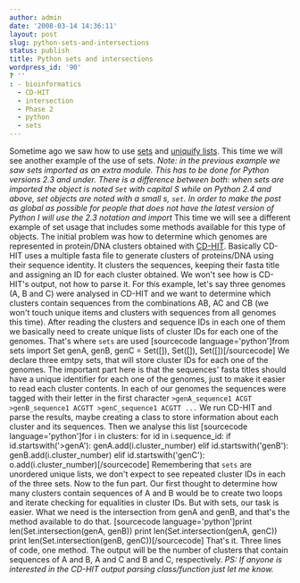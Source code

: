 ```yaml
---
author: admin
date: '2008-03-14 14:36:11'
layout: post
slug: python-sets-and-intersections
status: publish
title: Python sets and intersections
wordpress_id: '90'
? ''
: - bioinformatics
  - CD-HIT
  - intersection
  - Phase 2
  - python
  - sets
---
```


Sometime ago we saw how to use
[sets](http://python.genedrift.org/2008/01/28/python-sets/) and
[uniquify
lists](http://python.genedrift.org/2008/01/29/uniquifying-lists-with-sets-and-dictionaries/).
This time we will see another example of the use of sets. *Note: in the
previous example we saw sets imported as an extra module. This has to be
done for Python versions 2.3 and under. There is a difference between
both: when sets are imported the object is noted `Set` with capital S
while on Python 2.4 and above, set objects are noted with a small s,
`set`. In order to make the post as global as possible for people that
does not have the latest version of Python I will use the 2.3 notation
and import* This time we will see a different example of set usage that
includes some methods available for this type of objects. The initial
problem was how to determine which genomes are represented in
protein/DNA clusters obtained with
[CD-HIT](http://bioinformatics.ljcrf.edu/cd-hi/). Basically CD-HIT uses
a multiple fasta file to generate clusters of proteins/DNA using their
sequence identity. It clusters the sequences, keeping their fasta title
and assigning an ID for each cluster obtained. We won't see how is
CD-HIT's output, not how to parse it. For this example, let's say three
genomes (A, B and C) were analysed in CD-HIT and we want to determine
which clusters contain sequences from the combinations AB, AC and CB (we
won't touch unique items and clusters with sequences from all genomes
this time). After reading the clusters and sequence IDs in each one of
them we basically need to create unique lists of cluster IDs for each
one of the genomes. That's where `sets` are used [sourcecode
language='python']from sets import Set genA, genB, genC = Set([]),
Set([]), Set([])[/sourcecode] We declare three emtpy sets, that will
store cluster IDs for each one of the genomes. The important part here
is that the sequences' fasta titles should have a unique identifier for
each one of the genomes, just to make it easier to read each cluster
contents. In each of our genomes the sequences were tagged with their
letter in the first character
`>genA_sequence1 ACGT >genB_sequence1 ACGTT >genC_sequence1 ACGTT ...`
We run CD-HIT and parse the results, maybe creating a class to store
information about each cluster and its sequences. Then we analyse this
list [sourcecode language='python']for i in clusters: for id in
i.sequence\_id: if id.startswith('\>genA'): genA.add(i.cluster\_number)
elif id.startswith('genB'): genB.add(i.cluster\_number) elif
id.startswith('genC'): o.add(i.cluster\_number)[/sourcecode] Remembering
that `sets` are unordered unique lists, we don't expect to see repeated
cluster IDs in each of the three sets. Now to the fun part. Our first
thought to determine how many clusters contain sequences of A and B
would be to create two loops and iterate checking for equalities in
cluster IDs. But with sets, our task is easier. What we need is the
intersection from genA and genB, and that's the method available to do
that. [sourcecode language='python']print len(Set.intersection(genA,
genB)) print len(Set.intersection(genA, genC)) print
len(Set.intersection(genB, genC))[/sourcecode] That's it. Three lines of
code, one method. The output will be the number of clusters that contain
sequences of A and B, A and C and B and C, respectively. *PS: If anyone
is interested in the CD-HIT output parsing class/function just let me
know.*
